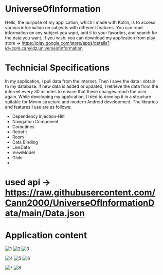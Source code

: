 # UniverseOfInformation

Hello, the purpose of my application, which I made with Kotlin, is to access various information on subjects with different features. You can read information on any subject you want, add it to your favorites, and search for the data you want. If you wish, you can download my application from play store -> https://play.google.com/store/apps/details?id=com.canyldz.universeofinformation


# Technicial Specifications
In my application, I pull data from the internet. Then I save the data I obtain to my database. If new data is added or updated, I retrieve the data from the internet every 30 minutes to ensure that these changes reach the user again. While developing my application, I tried to develop it in a structure suitable for Mvvm structure and modern Android development. The libraries and features I use are as follows:


- Dependency injection-Hilt
- Navigation Component
- Coroutines
- Retrofit
- Room
- Data Binding
- LiveData
- ViewModel
- Glide
- 
# used api  -> https://raw.githubusercontent.com/Cann2000/UniverseOfInformationData/main/Data.json

# Application content
![1](https://github.com/Cann2000/UniverseOfInformation/assets/94134588/1ff1b44d-7a9d-466c-a552-6e93a81c97e8)
![2](https://github.com/Cann2000/UniverseOfInformation/assets/94134588/1261d47c-d6a8-4143-bfba-003834bac8e2)
![3](https://github.com/Cann2000/UniverseOfInformation/assets/94134588/a3424c6e-8a98-4611-bc65-c78afced7b1c)

![4](https://github.com/Cann2000/UniverseOfInformation/assets/94134588/64c64961-8f82-402d-b0f9-523a2262750b)
![5](https://github.com/Cann2000/UniverseOfInformation/assets/94134588/8f05c6a2-ed28-4159-ba38-9e63d8855035)
![6](https://github.com/Cann2000/UniverseOfInformation/assets/94134588/f2bad813-67a2-43e6-b0ff-69c68ec76afb)

![7](https://github.com/Cann2000/UniverseOfInformation/assets/94134588/fbbad1b6-7dcb-4d2a-b553-4e5319bf01c8)
![8](https://github.com/Cann2000/UniverseOfInformation/assets/94134588/d7dc5109-d828-4575-b72e-af877df3fdda)
